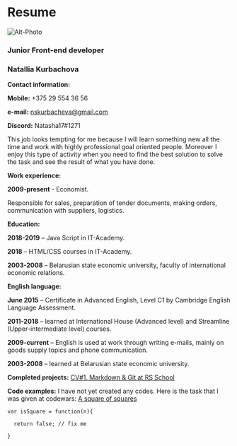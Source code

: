 # Resume

![Alt-Photo](/rsschool-cv/icon.png)

### Junior Front-end developer

### Natallia Kurbachova

**Contact information:**

**Mobile:** +375 29 554 36 56

**e-mail:** <nskurbacheva@gmail.com>

**Discord:** Natasha17#1271

This job looks tempting for me because I will learn something new all the time and work with highly professional goal oriented people. Moreover I enjoy this type of activity when you need to find the best solution to solve the task and see the result of what you have done.

**Work experience:**

**2009-present** - Economist.

Responsible for sales, preparation of tender documents, making orders, communication with suppliers, logistics.

**Education:**

**2018-2019** – Java Script in IT-Academy.

**2018** – HTML/CSS courses in IT-Academy.

**2003-2008** – Belarusian state economic university, faculty of international economic relations.

**English language:**

**June 2015** – Certificate in Advanced English, Level C1 by Cambridge English Language Assessment.

**2011-2018** – learned at International House (Advanced level) and Streamline (Upper-intermediate level) courses.

**2009-current** – English is used at work through writing e-mails, mainly on goods supply topics and phone communication.

**2003-2008** – learned at Belarusian state economic university.

**Completed projects:** [CV#1. Markdown & Git at RS School](https://nskurbacheva.github.io/rsschool-cv/cv)

**Code examples:** I have not yet created any codes. Here is the task that I was given at codewars: [A square of squares](https://www.codewars.com/kata/54c27a33fb7da0db0100040e/train/javascript)

```
var isSquare = function(n){

  return false; // fix me

}
```
